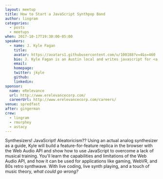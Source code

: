 ```yaml
---
layout: meetup
title: How to Start a JavaScript Synthpop Band
author: lingram
categories:
  - posts
  - meetups
when: 2017-10-17T19:30:00-05:00
speakers:
  - name: J. Kyle Fagan
    title:
    avatar: https://avatars1.githubusercontent.com/u/100188?v=4&s=460
    bio: J. Kyle Fagan is an Austin local and writes javascript for <a href="https://www.eduphoria.net">Eduphoria</a>. He's an aspirational artist, aspirational musician, and aspirational cool dad.
    email:
    homepage:
    twitter: jkyle
    github:
    linkedin:
sponsor:
  name: eRelevance
  url: http://www.erelevancecorp.com/
  careerUrl: http://www.erelevancecorp.com/careers/
venue: spredfast
after: gingerman
crew:
  - lingram
  - rmurphey
  - astacy
---
```


Synthesizers! JavaScript! Aleatoricism?? Using an actual analog synthesizer as a guide, Kyle will build a feature-for-feature replica in the browser with the Web Audio API and show how to use JavaScript to overcome a lack of musical training. You'll learn the capabilities and limitations of the Web Audio API, and how it can be used for applications like gaming, WebVR, and 80s retro synthwave. With live coding, live synth playing, and a touch of music theory, <em>what could go wrong?</em>
